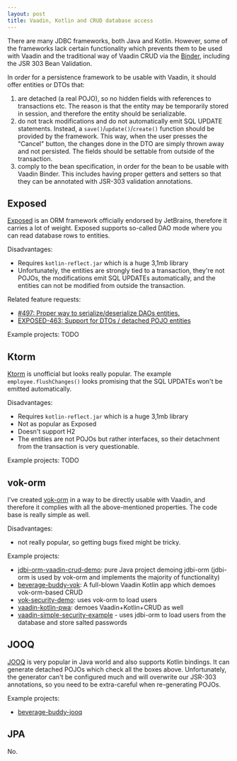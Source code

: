 ```yaml
---
layout: post
title: Vaadin, Kotlin and CRUD database access
---
```


There are many JDBC frameworks, both Java and Kotlin. However, some of the frameworks
lack certain functionality which prevents them to be used with Vaadin and the traditional
way of Vaadin CRUD via the [Binder](https://vaadin.com/docs/latest/flow/binding-data/components-binder-beans),
including the JSR 303 Bean Validation.

In order for a persistence framework to be usable with Vaadin, it should offer entities or DTOs that:

1. are detached (a real POJO), so no hidden fields with references to transactions etc.
   The reason is that the entity may be temporarily stored in session, and therefore the entity should be serializable.
2. do not track modifications and do not automatically emit SQL UPDATE statements.
   Instead, a `save()`/`update()`/`create()` function should be provided by the framework. This way, when the user presses the "Cancel" button,
   the changes done in the DTO are simply thrown away and not persisted. The fields should be settable from outside of the transaction.
3. comply to the bean specification, in order for the bean to be usable with Vaadin Binder.
   This includes having proper getters and setters so that they can be annotated with JSR-303 validation annotations.

## Exposed

[Exposed](https://github.com/JetBrains/Exposed) is an ORM framework officially endorsed by JetBrains, therefore
it carries a lot of weight. Exposed supports so-called DAO mode where you can read database rows to entities.

Disadvantages:
* Requires `kotlin-reflect.jar` which is a huge 3,1mb library
* Unfortunately, the entities are strongly tied to a transaction, they're not POJOs, the modifications emit SQL UPDATEs automatically,
  and the entities can not be modified from outside the transaction.

Related feature requests:

* [#497: Proper way to serialize/deserialize DAOs entities.](https://github.com/JetBrains/Exposed/issues/497)
* [EXPOSED-463: Support for DTOs / detached POJO entities](https://youtrack.jetbrains.com/issue/EXPOSED-463/Support-for-DTOs-detached-POJO-entities)

Example projects: TODO

## Ktorm

[Ktorm](https://github.com/kotlin-orm/ktorm) is unofficial but looks really popular. The example
`employee.flushChanges()` looks promising that the SQL UPDATEs won't be emitted automatically.

Disadvantages:
* Requires `kotlin-reflect.jar` which is a huge 3,1mb library
* Not as popular as Exposed
* Doesn't support H2
* The entities are not POJOs but rather interfaces, so their detachment from the transaction is very questionable.

Example projects: TODO

## vok-orm

I've created [vok-orm](https://github.com/mvysny/vok-orm) in a way to be directly usable with Vaadin, and therefore
it complies with all the above-mentioned properties. The code base is really simple as well.

Disadvantages:
* not really popular, so getting bugs fixed might be tricky.

Example projects:

* [jdbi-orm-vaadin-crud-demo](https://github.com/mvysny/jdbi-orm-vaadin-crud-demo): pure Java project demoing jdbi-orm (jdbi-orm is used by vok-orm and implements the majority of functionality)
* [beverage-buddy-vok](https://github.com/mvysny/beverage-buddy-vok): A full-blown Vaadin Kotlin app which demoes vok-orm-based CRUD
* [vok-security-demo](https://github.com/mvysny/vok-security-demo): uses vok-orm to load users
* [vaadin-kotlin-pwa](https://github.com/mvysny/vaadin-kotlin-pwa): demoes Vaadin+Kotlin+CRUD as well
* [vaadin-simple-security-example](https://github.com/mvysny/vaadin-simple-security-example) - uses jdbi-orm to load users from the database and store salted passwords

## JOOQ

[JOOQ](https://www.jooq.org) is very popular in Java world and also supports Kotlin bindings.
It can generate detached POJOs which check all the boxes above.
Unfortunately, the generator can't be configured much and will overwrite our JSR-303 annotations,
so you need to be extra-careful when re-generating POJOs.

Example projects:

* [beverage-buddy-jooq](https://github.com/mvysny/beverage-buddy-jooq)


## JPA

No.
